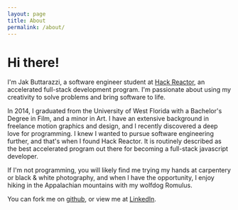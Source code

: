 ```yaml
---
layout: page
title: About
permalink: /about/
---
```


Hi there!
===

I'm Jak Buttarazzi, a software engineer student at [Hack Reactor](http://www.hackreactor.com), an accelerated full-stack development program. I'm passionate about using my creativity to solve problems and bring software to life.

In 2014, I graduated from the University of West Florida with a Bachelor's Degree in Film, and a minor in Art. I have an extensive background in freelance motion graphics and design, and I recently discovered a deep love for programming. I knew I wanted to pursue software engineering further, and that's when I found Hack Reactor. It is routinely described as the best accelerated program out there for becoming a full-stack javascript developer.

If I'm not programming, you will likely find me trying my hands at carpentery or black & white photography, and when I have the opportunity, I enjoy hiking in the Appalachian mountains with my wolfdog Romulus.


You can fork me on [github](http://github.com/jakrazzi), or view me at [LinkedIn](http://www.linkedin.com/in/jakrazzi).
